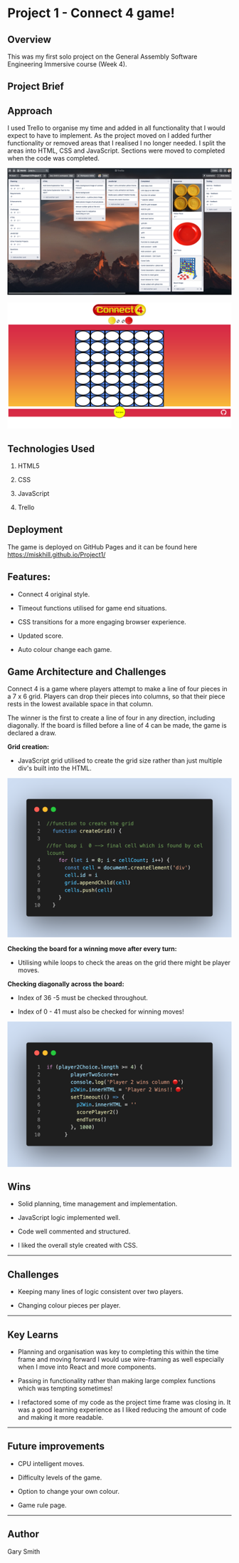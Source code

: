 
# Project 1 - Connect 4 game!

  

## Overview

  

This was my first solo project on the General Assembly Software Engineering Immersive course (Week 4).

  

## Project Brief


  

## Approach

I used Trello to organise my time and added in all functionality that I would expect to have to implement. As the project moved on I added further functionality or removed areas that I realised I no longer needed. I split the areas into HTML, CSS and JavaScript. Sections were moved to completed when the code was completed.
  

![Trello Planning](https://github.com/miskhill/Project1/blob/main/Screenshots/Trello%20ongoing.png)

  

![Game image](https://github.com/miskhill/Project1/blob/main/Screenshots/Connect%204%20ongoing.png)

  
  
  

## Technologies Used

  

1. HTML5

2. CSS

3. JavaScript

4. Trello

  

## Deployment

  

The game is deployed on GitHub Pages and it can be found here https://miskhill.github.io/Project1/

  

## Features:

  

- Connect 4 original style.

- Timeout functions utilised for game end situations.

- CSS transitions for a more engaging browser experience.

- Updated score.

- Auto colour change each game.

  

## Game Architecture and Challenges

  
  

Connect 4 is a game where players attempt to make a line of four pieces in a 7 x 6 grid. Players can drop their pieces into columns, so that their piece rests in the lowest available space in that column.

  

The winner is the first to create a line of four in any direction, including diagonally. If the board is filled before a line of 4 can be made, the game is declared a draw.

  

**Grid creation:**

  

- JavaScript grid utilised to create the grid size rather than just multiple div's built into the HTML.

  

![create grid code](https://github.com/miskhill/Project1/blob/main/Screenshots/gridcreate.png)

  

**Checking the board for a winning move after every turn:**

  

- Utilising while loops to check the areas on the grid there might be player moves.

  
  

**Checking diagonally across the board:**

  

- Index of 36 -5 must be checked throughout.

- Index of 0 - 41 must also be checked for winning moves!

  

![Win check code](https://github.com/miskhill/Project1/blob/main/Screenshots/win%20code.png)

## Wins

  

- Solid planning, time management and implementation.

- JavaScript logic implemented well.

- Code well commented and structured.

- I liked the overall style created with CSS.

----------
  
## Challenges

  

- Keeping many lines of logic consistent over two players.

- Changing colour pieces per player.

----------

## Key Learns

- Planning and organisation was key to completing this within the time frame and moving forward I would use wire-framing as well especially when I move into React and more components.

- Passing in functionality rather than making large complex functions which was tempting sometimes! 
- I refactored some of my code as the project time frame was closing in. It was a good learning experience as I liked reducing the amount of code and making it more readable.

----------

## Future improvements

  

- CPU intelligent moves.

- Difficulty levels of the game.

- Option to change your own colour.

- Game rule page.

----------

  

## [](https://miskhill.github.io/Project1/#author)Author

  

Gary Smith
